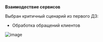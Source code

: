 **Взаимодествие сервисов**

Выбран критичный сценарий из первого ДЗ:
- Обработка обращений клиентов

![image](https://github.com/Crumade/otus_soft_arch/assets/130229058/526827bc-5458-4250-90a3-2afc1a32a7da)
